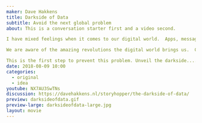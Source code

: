 ```yaml
---
maker: Dave Hakkens
title: Darkside of Data
subtitle: Avoid the next global problem
about: This is a conversation starter first and a video second.

I have mixed feelings when it comes to our digital world.  Apps, messages, tweets, blogs, mails, pictures, videos. We can all communicate with each other instantly, spread knowledge and share pictures of our avocado lunch with the rest of the world. All this data is flowing through a network of cables around the world that we call internet.  Its such an incredible powerful tool we humans created.

We are aware of the amazing revolutions the digital world brings us.  Companies love to share this part of the story. Where their marketing machines are focussed on. However there is a BIG Darkside to this world of data. So big that it could easily be our next global problem. No kidding.

This is the first step to prevent this problem. Unveil the darkside....
date: 2018-08-09 10:00
categories:
  - original
  - idea
youtube: NX7AU3SwTNs
discussion: https://davehakkens.nl/storyhopper/the-darkside-of-data/
preview: darksideofdata.gif
preview-large: darksideofdata-large.jpg
layout: movie
---
```

